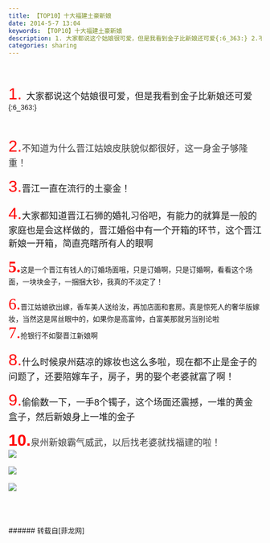 ```yaml
---
title: 【TOP10】十大福建土豪新娘
date: 2014-5-7 13:04
keywords: 【TOP10】十大福建土豪新娘
description: 1. 大家都说这个姑娘很可爱，但是我看到金子比新娘还可爱{:6_363:} 2.不知道为什么晋江姑娘皮肤貌似都很好，这一身金子够隆重！3.晋江一直在流行的土豪金！4.大家都知道晋江石狮的婚礼习俗吧，有能力的就算是一般的家庭也是会这样做的，晋江婚俗中有一个开箱的环节，这个晋江新娘一开箱，简直亮瞎所有人的眼啊 5.这是一个晋江有钱人的订婚场面哦，只是订婚啊，只是订婚啊，看看这个场面，一块块金子，一捆捆大钞，我真的不淡定了！6.晋江姑娘欲出嫁，香车美人送给汝，再加店面和套房。真是惊死人的奢华版嫁妆，当然这是屌丝眼中的，如果你是高富帅，白富美那就另当别论啦     7.抢银行不如娶晋江新娘啊8.什么时候泉州菇凉的嫁妆也这么多啦，现在都不止是金子的问题了，还要陪嫁车子，房子，男的娶个老婆就富了啊！9.偷偷数一下，一手8个镯子，这个场面还震撼，一堆的黄金盒子，然后新娘身上一堆的金子10.泉州新娘霸气威武，以后找老婆就找福建的啦！
categories: sharing
---
```

<td class="t_f" id="postmessage_112082">

<br/>
<br/>
<p style="line-height:22px;text-indent:nullem;text-align:left"><font face="Arial"><font size="6"><font color="#ff0000">1. </font></font><font size="4">大家都说这个姑娘很可爱，但是我看到金子比新娘还可爱</font>{:6_363:} </font></p><div align="left"><font style="color:rgb(62, 62, 62)"><font face="宋体"><font style="font-size:15px"><img alt="" border="0" class="zoom" data-cf-modified-971c9848ae360af526a3a62a-="" file="http://mmbiz.qpic.cn/mmbiz/Auic24quaNUDgxqCBDUMjpss7Y4HSnO4icRxNTmmiatrxxIInBmA9fA0LsnzvhGqEbqHFvWM8botpKP1ichjOj1Wcg/0" id="aimg_KXkxx" lazyloadthumb="1" onclick="" onmouseover="" src="http://mmbiz.qpic.cn/mmbiz/Auic24quaNUDgxqCBDUMjpss7Y4HSnO4icRxNTmmiatrxxIInBmA9fA0LsnzvhGqEbqHFvWM8botpKP1ichjOj1Wcg/0"/></font></font></font></div><div align="left"><font style="color:rgb(62, 62, 62)"><font face="宋体"><font style="font-size:15px"><img alt="" border="0" class="zoom" data-cf-modified-971c9848ae360af526a3a62a-="" file="http://mmbiz.qpic.cn/mmbiz/Auic24quaNUDgxqCBDUMjpss7Y4HSnO4ic79mgkbu2Kx66nFkoIBiaYicLEw5W4vNyib6LeJZRRhvzic0XrauJxWhibLw/0" id="aimg_U9vXa" lazyloadthumb="1" onclick="" onmouseover="" src="http://mmbiz.qpic.cn/mmbiz/Auic24quaNUDgxqCBDUMjpss7Y4HSnO4ic79mgkbu2Kx66nFkoIBiaYicLEw5W4vNyib6LeJZRRhvzic0XrauJxWhibLw/0"/></font></font></font></div><div align="left"><font style="color:rgb(62, 62, 62)"><font face="宋体"><font style="font-size:15px"><img alt="" border="0" class="zoom" data-cf-modified-971c9848ae360af526a3a62a-="" file="http://mmbiz.qpic.cn/mmbiz/Auic24quaNUDgxqCBDUMjpss7Y4HSnO4icqkh23a1VIibPfKzZiaBJlYB4cvPvzMCibe6Rc6hw9Cvo4oHPwgtRljNpQ/0" id="aimg_A866Z" lazyloadthumb="1" onclick="" onmouseover="" src="http://mmbiz.qpic.cn/mmbiz/Auic24quaNUDgxqCBDUMjpss7Y4HSnO4icqkh23a1VIibPfKzZiaBJlYB4cvPvzMCibe6Rc6hw9Cvo4oHPwgtRljNpQ/0"/></font></font></font></div><div align="left"><font style="color:rgb(62, 62, 62)"><font face="宋体"><font style="font-size:15px"><img alt="" border="0" class="zoom" data-cf-modified-971c9848ae360af526a3a62a-="" file="http://mmbiz.qpic.cn/mmbiz/Auic24quaNUDgxqCBDUMjpss7Y4HSnO4icScHyVA2JXsHAfZwicuH1YJMlK6rqYZ9tNib7icWvsCTxFgUAe68xEHdbg/0" id="aimg_jA3KY" lazyloadthumb="1" onclick="" onmouseover="" src="http://mmbiz.qpic.cn/mmbiz/Auic24quaNUDgxqCBDUMjpss7Y4HSnO4icScHyVA2JXsHAfZwicuH1YJMlK6rqYZ9tNib7icWvsCTxFgUAe68xEHdbg/0"/></font></font></font></div><div align="left"><font style="color:rgb(62, 62, 62)"><font face="宋体"><font style="font-size:15px"><img alt="" border="0" class="zoom" data-cf-modified-971c9848ae360af526a3a62a-="" file="http://mmbiz.qpic.cn/mmbiz/Auic24quaNUDgxqCBDUMjpss7Y4HSnO4icCJhdCv8F4aCRVRmgjch8gAGrlciaS0BxEkvxAibMnSib78QwiaIgzbsC5w/0" id="aimg_qVsWO" lazyloadthumb="1" onclick="" onmouseover="" src="http://mmbiz.qpic.cn/mmbiz/Auic24quaNUDgxqCBDUMjpss7Y4HSnO4icCJhdCv8F4aCRVRmgjch8gAGrlciaS0BxEkvxAibMnSib78QwiaIgzbsC5w/0"/></font></font></font></div><div align="left"><font style="color:rgb(62, 62, 62)"><font face="宋体"><font style="font-size:15px"><br/>
</font></font></font></div><div align="left"><font style="color:rgb(62, 62, 62)"><font face="宋体"><font style="font-size:15px"><br/>
</font></font></font></div><div align="left"><font face="Arial"><font size="6"><font color="#ff0000">2.</font></font></font><font color="#3e3e3e"><font face="Arial"><font style="font-size:18px">不知道为什么晋江姑娘皮肤貌似都很好，这一身金子够隆重！</font></font></font></div><div align="left"><font style="color:rgb(62, 62, 62)"><font face="宋体"><font style="font-size:15px"><img alt="" border="0" class="zoom" data-cf-modified-971c9848ae360af526a3a62a-="" file="http://mmbiz.qpic.cn/mmbiz/Auic24quaNUDgxqCBDUMjpss7Y4HSnO4icQG9aLqSqCVZH1JZVJhQBOcYpc6f6Yh3E8604Jm87Q7yLgLtHMibn2Cg/0" id="aimg_SjAna" lazyloadthumb="1" onclick="" onmouseover="" src="http://mmbiz.qpic.cn/mmbiz/Auic24quaNUDgxqCBDUMjpss7Y4HSnO4icQG9aLqSqCVZH1JZVJhQBOcYpc6f6Yh3E8604Jm87Q7yLgLtHMibn2Cg/0"/></font></font></font></div><div align="left"><font style="color:rgb(62, 62, 62)"><font face="宋体"><font style="font-size:15px"><img alt="" border="0" class="zoom" data-cf-modified-971c9848ae360af526a3a62a-="" file="http://mmbiz.qpic.cn/mmbiz/Auic24quaNUDgxqCBDUMjpss7Y4HSnO4icNVFrA6TyM0XTqhFg1ntoRUllybGiaPktjmibCkHiciah3J3VRSiaia2GZTOg/0" id="aimg_r3aXt" lazyloadthumb="1" onclick="" onmouseover="" src="http://mmbiz.qpic.cn/mmbiz/Auic24quaNUDgxqCBDUMjpss7Y4HSnO4icNVFrA6TyM0XTqhFg1ntoRUllybGiaPktjmibCkHiciah3J3VRSiaia2GZTOg/0"/></font></font></font></div><div align="left"><font style="color:rgb(62, 62, 62)"><font face="宋体"><font style="font-size:15px"><img alt="" border="0" class="zoom" data-cf-modified-971c9848ae360af526a3a62a-="" file="http://mmbiz.qpic.cn/mmbiz/Auic24quaNUDgxqCBDUMjpss7Y4HSnO4ic6RL4d9cToSniaibLc7NoBzaAJ9EUtGNBlW82uyialYCOicy1WXXWjFicoOA/0" id="aimg_u97Gk" lazyloadthumb="1" onclick="" onmouseover="" src="http://mmbiz.qpic.cn/mmbiz/Auic24quaNUDgxqCBDUMjpss7Y4HSnO4ic6RL4d9cToSniaibLc7NoBzaAJ9EUtGNBlW82uyialYCOicy1WXXWjFicoOA/0"/></font></font></font></div><div align="left"><font style="color:rgb(62, 62, 62)"><font face="宋体"><font style="font-size:15px"><img alt="" border="0" class="zoom" data-cf-modified-971c9848ae360af526a3a62a-="" file="http://mmbiz.qpic.cn/mmbiz/Auic24quaNUDgxqCBDUMjpss7Y4HSnO4ictPBJPjjh0RibQZTuhXict16JFn0tDos96NUnT4sdHMWfvGxcB7aXRcQg/0" id="aimg_Nn15q" lazyloadthumb="1" onclick="" onmouseover="" src="http://mmbiz.qpic.cn/mmbiz/Auic24quaNUDgxqCBDUMjpss7Y4HSnO4ictPBJPjjh0RibQZTuhXict16JFn0tDos96NUnT4sdHMWfvGxcB7aXRcQg/0"/></font></font></font></div><div align="left"><font style="color:rgb(62, 62, 62)"><font face="宋体"><font style="font-size:15px"><img alt="" border="0" class="zoom" data-cf-modified-971c9848ae360af526a3a62a-="" file="http://mmbiz.qpic.cn/mmbiz/Auic24quaNUDgxqCBDUMjpss7Y4HSnO4ic6VJicCkq4l5e37Mg0ZlEicyA2NjWUObRSLTtYdnbHUFiazYGC5NbWBE9A/0" id="aimg_s0Y22" lazyloadthumb="1" onclick="" onmouseover="" src="http://mmbiz.qpic.cn/mmbiz/Auic24quaNUDgxqCBDUMjpss7Y4HSnO4ic6VJicCkq4l5e37Mg0ZlEicyA2NjWUObRSLTtYdnbHUFiazYGC5NbWBE9A/0"/></font></font></font></div><div align="left"><font style="color:rgb(62, 62, 62)"><font face="宋体"><font style="font-size:15px"><img alt="" border="0" class="zoom" data-cf-modified-971c9848ae360af526a3a62a-="" file="http://mmbiz.qpic.cn/mmbiz/Auic24quaNUDgxqCBDUMjpss7Y4HSnO4ic2wBrkhyOda4T5Bq8icDxfVBTg3WqKVOS96h61jzpxwYNrASicLF3zfiaA/0" id="aimg_FOpWV" lazyloadthumb="1" onclick="" onmouseover="" src="http://mmbiz.qpic.cn/mmbiz/Auic24quaNUDgxqCBDUMjpss7Y4HSnO4ic2wBrkhyOda4T5Bq8icDxfVBTg3WqKVOS96h61jzpxwYNrASicLF3zfiaA/0"/></font></font></font></div><div align="left"><font style="color:rgb(62, 62, 62)"><font face="宋体"><font style="font-size:15px"><img alt="" border="0" class="zoom" data-cf-modified-971c9848ae360af526a3a62a-="" file="http://mmbiz.qpic.cn/mmbiz/Auic24quaNUDgxqCBDUMjpss7Y4HSnO4iciaqtSQmmRyu1sibVNEAy5zAybv7nciaP7MZEXbIm3eeib4tOKkpGib9KsOA/0" id="aimg_K3y8j" lazyloadthumb="1" onclick="" onmouseover="" src="http://mmbiz.qpic.cn/mmbiz/Auic24quaNUDgxqCBDUMjpss7Y4HSnO4iciaqtSQmmRyu1sibVNEAy5zAybv7nciaP7MZEXbIm3eeib4tOKkpGib9KsOA/0"/></font></font></font></div><div align="left"><font style="color:rgb(62, 62, 62)"><font face="宋体"><font style="font-size:15px"><img alt="" border="0" class="zoom" data-cf-modified-971c9848ae360af526a3a62a-="" file="http://mmbiz.qpic.cn/mmbiz/Auic24quaNUDgxqCBDUMjpss7Y4HSnO4icPTlstX2EfPIHYmnUNH0pkm5BJzoULs23VrUw9CAsTibVrnl4rFVnmZg/0" id="aimg_mv2gO" lazyloadthumb="1" onclick="" onmouseover="" src="http://mmbiz.qpic.cn/mmbiz/Auic24quaNUDgxqCBDUMjpss7Y4HSnO4icPTlstX2EfPIHYmnUNH0pkm5BJzoULs23VrUw9CAsTibVrnl4rFVnmZg/0"/></font></font></font></div><div align="left"><font style="color:rgb(62, 62, 62)"><font face="宋体"><font style="font-size:15px"><img alt="" border="0" class="zoom" data-cf-modified-971c9848ae360af526a3a62a-="" file="http://mmbiz.qpic.cn/mmbiz/Auic24quaNUDgxqCBDUMjpss7Y4HSnO4icDfRM1DBKheicRyhyuGic6ovBxemy2ick3SgvkpZdq9QRhxS5ZDLy0083Q/0" id="aimg_UTsQf" lazyloadthumb="1" onclick="" onmouseover="" src="http://mmbiz.qpic.cn/mmbiz/Auic24quaNUDgxqCBDUMjpss7Y4HSnO4icDfRM1DBKheicRyhyuGic6ovBxemy2ick3SgvkpZdq9QRhxS5ZDLy0083Q/0"/></font></font></font></div><div align="left"><font style="color:rgb(62, 62, 62)"><font face="宋体"><font style="font-size:15px"><img alt="" border="0" class="zoom" data-cf-modified-971c9848ae360af526a3a62a-="" file="http://mmbiz.qpic.cn/mmbiz/Auic24quaNUDgxqCBDUMjpss7Y4HSnO4icEHGmjWwBFJtMqmmSf3UDhTaiaaHJQzwBo62vnP0KoxYB4IWwaohySqw/0" id="aimg_WrYx3" lazyloadthumb="1" onclick="" onmouseover="" src="http://mmbiz.qpic.cn/mmbiz/Auic24quaNUDgxqCBDUMjpss7Y4HSnO4icEHGmjWwBFJtMqmmSf3UDhTaiaaHJQzwBo62vnP0KoxYB4IWwaohySqw/0"/></font></font></font></div><div align="left"><font style="color:rgb(62, 62, 62)"><font face="宋体"><font style="font-size:15px"><img alt="" border="0" class="zoom" data-cf-modified-971c9848ae360af526a3a62a-="" file="http://mmbiz.qpic.cn/mmbiz/Auic24quaNUDgxqCBDUMjpss7Y4HSnO4icGkXpr8ddhaSaaHtatS8106xibDS0mKyUooJicib5hxbRkpSe2iciaUWaRbg/0" id="aimg_LWG3Y" lazyloadthumb="1" onclick="" onmouseover="" src="http://mmbiz.qpic.cn/mmbiz/Auic24quaNUDgxqCBDUMjpss7Y4HSnO4icGkXpr8ddhaSaaHtatS8106xibDS0mKyUooJicib5hxbRkpSe2iciaUWaRbg/0"/></font></font></font></div><br/>
<div align="left"><font face="Arial"><font size="6"><font color="#ff0000">3.</font></font><font size="4">晋江一直在流行的土豪金！</font></font></div><div align="left"><font style="color:rgb(62, 62, 62)"><font face="宋体"><font style="font-size:15px"><img alt="" border="0" class="zoom" data-cf-modified-971c9848ae360af526a3a62a-="" file="http://mmbiz.qpic.cn/mmbiz/Auic24quaNUDgxqCBDUMjpss7Y4HSnO4iclTHnYpGfA7EBuoKno9GDzWB35OGdhtN3bMiaJIoGY1SzbozlKEBGfag/0" id="aimg_I015Z" lazyloadthumb="1" onclick="" onmouseover="" src="http://mmbiz.qpic.cn/mmbiz/Auic24quaNUDgxqCBDUMjpss7Y4HSnO4iclTHnYpGfA7EBuoKno9GDzWB35OGdhtN3bMiaJIoGY1SzbozlKEBGfag/0"/></font></font></font></div><div align="left"><font style="color:rgb(62, 62, 62)"><font face="宋体"><font style="font-size:15px"><img alt="" border="0" class="zoom" data-cf-modified-971c9848ae360af526a3a62a-="" file="http://mmbiz.qpic.cn/mmbiz/Auic24quaNUDgxqCBDUMjpss7Y4HSnO4ic96ibnRUzLmZo2Iq90J0p7A3Tg6ibJlTxiaoOqiakl2tdMVE7Z5QHNda3Nw/0" id="aimg_U8jSs" lazyloadthumb="1" onclick="" onmouseover="" src="http://mmbiz.qpic.cn/mmbiz/Auic24quaNUDgxqCBDUMjpss7Y4HSnO4ic96ibnRUzLmZo2Iq90J0p7A3Tg6ibJlTxiaoOqiakl2tdMVE7Z5QHNda3Nw/0"/></font></font></font></div><br/>
<div align="left"><font face="Arial"><font size="6"><font color="#ff0000">4.</font></font><font size="4">大家都知道晋江石狮的婚礼习俗吧，有能力的就算是一般的家庭也是会这样做的，晋江婚俗中有一个开箱的环节，这个晋江新娘一开箱，简直亮瞎所有人的眼啊</font></font></div><div align="left"><font style="color:rgb(62, 62, 62)"><font face="宋体"><font style="font-size:15px"><img alt="" border="0" class="zoom" data-cf-modified-971c9848ae360af526a3a62a-="" file="http://mmbiz.qpic.cn/mmbiz/Auic24quaNUDgxqCBDUMjpss7Y4HSnO4icHSkdCBFPGkibY6AVm4sZ3WFpvGkdW3BAluHNt69Ox4CVzMLas2TMnJw/0" id="aimg_I4NXr" lazyloadthumb="1" onclick="" onmouseover="" src="http://mmbiz.qpic.cn/mmbiz/Auic24quaNUDgxqCBDUMjpss7Y4HSnO4icHSkdCBFPGkibY6AVm4sZ3WFpvGkdW3BAluHNt69Ox4CVzMLas2TMnJw/0"/></font></font></font></div><div align="left"><font style="color:rgb(62, 62, 62)"><font face="宋体"><font style="font-size:15px"><img alt="" border="0" class="zoom" data-cf-modified-971c9848ae360af526a3a62a-="" file="http://mmbiz.qpic.cn/mmbiz/Auic24quaNUDgxqCBDUMjpss7Y4HSnO4icoZ338Ks20iaguxnNMPX7WcqxD7ZQe6UvBichYw8AHibYJ7ibkDWw8y8wkw/0" id="aimg_eh6L5" lazyloadthumb="1" onclick="" onmouseover="" src="http://mmbiz.qpic.cn/mmbiz/Auic24quaNUDgxqCBDUMjpss7Y4HSnO4icoZ338Ks20iaguxnNMPX7WcqxD7ZQe6UvBichYw8AHibYJ7ibkDWw8y8wkw/0"/></font></font></font></div><div align="left"><font style="color:rgb(62, 62, 62)"><font face="宋体"><font style="font-size:15px"> </font></font></font></div><div align="left"><font style="color:rgb(62, 62, 62)"><font face="宋体"><font style="font-size:15px"><img alt="" border="0" class="zoom" data-cf-modified-971c9848ae360af526a3a62a-="" file="http://mmbiz.qpic.cn/mmbiz/Auic24quaNUDgxqCBDUMjpss7Y4HSnO4icuyCAiaVJgYgBr5yI6ibZ0OU5LmrzRx2880YiaXa22fVuiaKBiagQwbZz52A/0" id="aimg_btrVg" lazyloadthumb="1" onclick="" onmouseover="" src="http://mmbiz.qpic.cn/mmbiz/Auic24quaNUDgxqCBDUMjpss7Y4HSnO4icuyCAiaVJgYgBr5yI6ibZ0OU5LmrzRx2880YiaXa22fVuiaKBiagQwbZz52A/0"/></font></font></font></div><div align="left"><font style="color:rgb(62, 62, 62)"><font face="宋体"><font style="font-size:15px"><img alt="" border="0" class="zoom" data-cf-modified-971c9848ae360af526a3a62a-="" file="http://mmbiz.qpic.cn/mmbiz/Auic24quaNUDgxqCBDUMjpss7Y4HSnO4ic2icCqALyCCRKtfyg1db9ZJ9weicVaXjgmsVXr6qQGbJuNGfIaczzkQBg/0" id="aimg_kZcrN" lazyloadthumb="1" onclick="" onmouseover="" src="http://mmbiz.qpic.cn/mmbiz/Auic24quaNUDgxqCBDUMjpss7Y4HSnO4ic2icCqALyCCRKtfyg1db9ZJ9weicVaXjgmsVXr6qQGbJuNGfIaczzkQBg/0"/></font></font></font></div><div align="left"><font style="color:rgb(62, 62, 62)"><font face="宋体"><font style="font-size:15px"><img alt="" border="0" class="zoom" data-cf-modified-971c9848ae360af526a3a62a-="" file="http://mmbiz.qpic.cn/mmbiz/Auic24quaNUDgxqCBDUMjpss7Y4HSnO4icEFs5HpzZ4NQVSbO5E4nQ8EK8YxcztvqA1AtW5yYicLHnM3o4TISwHMw/0" id="aimg_NDfhr" lazyloadthumb="1" onclick="" onmouseover="" src="http://mmbiz.qpic.cn/mmbiz/Auic24quaNUDgxqCBDUMjpss7Y4HSnO4icEFs5HpzZ4NQVSbO5E4nQ8EK8YxcztvqA1AtW5yYicLHnM3o4TISwHMw/0"/></font></font></font></div><br/>
<div align="left"><font face="宋体"><font size="6"><font color="#ff0000"><strong>5.</strong></font></font>这是一个晋江有钱人的订婚场面哦，只是订婚啊，只是订婚啊，看看这个场面，一块块金子，一捆捆大钞，我真的不淡定了！</font></div><div align="left"><font style="color:rgb(62, 62, 62)"><font face="宋体"><font style="font-size:15px"><img alt="" border="0" class="zoom" data-cf-modified-971c9848ae360af526a3a62a-="" file="http://mmbiz.qpic.cn/mmbiz/Auic24quaNUDgxqCBDUMjpss7Y4HSnO4ic10TKegL1zFPUZF7iaxY8x1PbTpdAnIRPhhQZKdNoLs6jqY2E0tEiagKw/0" id="aimg_QIXID" lazyloadthumb="1" onclick="" onmouseover="" src="http://mmbiz.qpic.cn/mmbiz/Auic24quaNUDgxqCBDUMjpss7Y4HSnO4ic10TKegL1zFPUZF7iaxY8x1PbTpdAnIRPhhQZKdNoLs6jqY2E0tEiagKw/0"/></font></font></font></div><div align="left"><font style="color:rgb(62, 62, 62)"><font face="宋体"><font style="font-size:15px"><br/>
</font></font></font></div><div align="left"><font face="宋体"><font size="6"><font color="#ff0000">6.</font></font>晋江姑娘欲出嫁，香车美人送给汝，再加店面和套房。真是惊死人的奢华版嫁妆，当然这是屌丝眼中的，如果你是高富帅，白富美那就另当别论啦</font></div><div align="left"><font style="color:rgb(62, 62, 62)"><font face="宋体"><font style="font-size:15px"><img alt="" border="0" class="zoom" data-cf-modified-971c9848ae360af526a3a62a-="" file="http://mmbiz.qpic.cn/mmbiz/Auic24quaNUDgxqCBDUMjpss7Y4HSnO4icK6LTiaQeT9zPFGKZTdKmI4MdyYQucbX5WWvRLBWbda2UC6OTHricQIRQ/0" id="aimg_PlpZ3" lazyloadthumb="1" onclick="" onmouseover="" src="http://mmbiz.qpic.cn/mmbiz/Auic24quaNUDgxqCBDUMjpss7Y4HSnO4icK6LTiaQeT9zPFGKZTdKmI4MdyYQucbX5WWvRLBWbda2UC6OTHricQIRQ/0"/></font></font></font></div><div align="left"><font style="color:rgb(62, 62, 62)"><font face="宋体"><font style="font-size:15px"><img alt="" border="0" class="zoom" data-cf-modified-971c9848ae360af526a3a62a-="" file="http://mmbiz.qpic.cn/mmbiz/Auic24quaNUDgxqCBDUMjpss7Y4HSnO4icdgyrHp20VPKib14uhpibAibCYO3UOq6pG1ibmF6U3o58D4jVpvuJurcKQA/0" id="aimg_qeju0" lazyloadthumb="1" onclick="" onmouseover="" src="http://mmbiz.qpic.cn/mmbiz/Auic24quaNUDgxqCBDUMjpss7Y4HSnO4icdgyrHp20VPKib14uhpibAibCYO3UOq6pG1ibmF6U3o58D4jVpvuJurcKQA/0"/></font></font></font></div><div align="left"><font style="color:rgb(62, 62, 62)"><font face="宋体"><font style="font-size:15px"><img alt="" border="0" class="zoom" data-cf-modified-971c9848ae360af526a3a62a-="" file="http://mmbiz.qpic.cn/mmbiz/Auic24quaNUDgxqCBDUMjpss7Y4HSnO4icEBeKMXDXDCLa5yquF6y8aLK54dseTeEbI4urKDA0to0K2n0qmpgAlw/0" id="aimg_Rfr34" lazyloadthumb="1" onclick="" onmouseover="" src="http://mmbiz.qpic.cn/mmbiz/Auic24quaNUDgxqCBDUMjpss7Y4HSnO4icEBeKMXDXDCLa5yquF6y8aLK54dseTeEbI4urKDA0to0K2n0qmpgAlw/0"/></font></font></font></div><div align="left"><font style="color:rgb(62, 62, 62)"><font face="宋体"><font style="font-size:15px"><img alt="" border="0" class="zoom" data-cf-modified-971c9848ae360af526a3a62a-="" file="http://mmbiz.qpic.cn/mmbiz/Auic24quaNUDgxqCBDUMjpss7Y4HSnO4ic6iaulciakniaagUI4F6SyrGcg6ia8OicfUSia0JDgWXcYV7Gdw2jSC1JOBaA/0" id="aimg_HST18" lazyloadthumb="1" onclick="" onmouseover="" src="http://mmbiz.qpic.cn/mmbiz/Auic24quaNUDgxqCBDUMjpss7Y4HSnO4ic6iaulciakniaagUI4F6SyrGcg6ia8OicfUSia0JDgWXcYV7Gdw2jSC1JOBaA/0"/></font></font></font></div><div align="left"><font style="color:rgb(62, 62, 62)"><font face="宋体"><font style="font-size:15px"><img alt="" border="0" class="zoom" data-cf-modified-971c9848ae360af526a3a62a-="" file="http://mmbiz.qpic.cn/mmbiz/Auic24quaNUDgxqCBDUMjpss7Y4HSnO4icJY0ucOpR6hXUr524zXVrlGZ4xD95MGyU1nFsicUZicJK7AFgT631Z3yw/0" id="aimg_W3EwG" lazyloadthumb="1" onclick="" onmouseover="" src="http://mmbiz.qpic.cn/mmbiz/Auic24quaNUDgxqCBDUMjpss7Y4HSnO4icJY0ucOpR6hXUr524zXVrlGZ4xD95MGyU1nFsicUZicJK7AFgT631Z3yw/0"/></font></font></font></div><div align="left"><font style="color:rgb(62, 62, 62)"><font face="宋体"><font style="font-size:15px"><img alt="" border="0" class="zoom" data-cf-modified-971c9848ae360af526a3a62a-="" file="http://mmbiz.qpic.cn/mmbiz/Auic24quaNUDgxqCBDUMjpss7Y4HSnO4iciaKNze4agbkv0HkbIWm6tl1T1aJY8zulg5YBvdVnXXE322W1PlaQ3hw/0" id="aimg_fCob8" lazyloadthumb="1" onclick="" onmouseover="" src="http://mmbiz.qpic.cn/mmbiz/Auic24quaNUDgxqCBDUMjpss7Y4HSnO4iciaKNze4agbkv0HkbIWm6tl1T1aJY8zulg5YBvdVnXXE322W1PlaQ3hw/0"/></font></font></font></div><div align="left"><font style="color:rgb(62, 62, 62)"><font face="宋体"><font style="font-size:15px"><img alt="" border="0" class="zoom" data-cf-modified-971c9848ae360af526a3a62a-="" file="http://mmbiz.qpic.cn/mmbiz/Auic24quaNUDgxqCBDUMjpss7Y4HSnO4icAJS8Nibe9CY9X2F3pxoSLw7IF8kUYD1RPlpicF5uzV4wBWIwAN2RpkrA/0" id="aimg_gM2EM" lazyloadthumb="1" onclick="" onmouseover="" src="http://mmbiz.qpic.cn/mmbiz/Auic24quaNUDgxqCBDUMjpss7Y4HSnO4icAJS8Nibe9CY9X2F3pxoSLw7IF8kUYD1RPlpicF5uzV4wBWIwAN2RpkrA/0"/></font></font></font></div><div align="left"><font style="color:rgb(62, 62, 62)"><font face="宋体"><font style="font-size:15px"><img alt="" border="0" class="zoom" data-cf-modified-971c9848ae360af526a3a62a-="" file="http://mmbiz.qpic.cn/mmbiz/Auic24quaNUDgxqCBDUMjpss7Y4HSnO4icfAMlwY1so7qoKaQEgTcibiarLRT8jKyw3Fzmo4PZ8E6E1tcn9fAjXzsg/0" id="aimg_b0JmN" lazyloadthumb="1" onclick="" onmouseover="" src="http://mmbiz.qpic.cn/mmbiz/Auic24quaNUDgxqCBDUMjpss7Y4HSnO4icfAMlwY1so7qoKaQEgTcibiarLRT8jKyw3Fzmo4PZ8E6E1tcn9fAjXzsg/0"/></font></font></font></div><div align="left"><font style="color:rgb(62, 62, 62)"><font face="宋体"><font style="font-size:15px"><img alt="" border="0" class="zoom" data-cf-modified-971c9848ae360af526a3a62a-="" file="http://mmbiz.qpic.cn/mmbiz/Auic24quaNUDgxqCBDUMjpss7Y4HSnO4icLXFacsGicwtmacDYrSjgYLwia1QTib000WkZRjMicp1TtnGfyAIzHzofcw/0" id="aimg_yvmlg" lazyloadthumb="1" onclick="" onmouseover="" src="http://mmbiz.qpic.cn/mmbiz/Auic24quaNUDgxqCBDUMjpss7Y4HSnO4icLXFacsGicwtmacDYrSjgYLwia1QTib000WkZRjMicp1TtnGfyAIzHzofcw/0"/></font></font></font></div><div align="left"><font style="color:rgb(62, 62, 62)"><font face="宋体"><font style="font-size:15px"><img alt="" border="0" class="zoom" data-cf-modified-971c9848ae360af526a3a62a-="" file="http://mmbiz.qpic.cn/mmbiz/Auic24quaNUDgxqCBDUMjpss7Y4HSnO4icDAfDAjcZox10uIichsfJqZtll26LaIeLrfwnjiaXQhocHPPrZyjyviaTQ/0" id="aimg_Y2vcW" lazyloadthumb="1" onclick="" onmouseover="" src="http://mmbiz.qpic.cn/mmbiz/Auic24quaNUDgxqCBDUMjpss7Y4HSnO4icDAfDAjcZox10uIichsfJqZtll26LaIeLrfwnjiaXQhocHPPrZyjyviaTQ/0"/></font></font></font></div><div align="left"><font style="color:rgb(62, 62, 62)"><font face="宋体"><font style="font-size:15px"> </font></font></font></div><div align="left"><font style="color:rgb(62, 62, 62)"><font face="宋体"><font style="font-size:15px"><img alt="" border="0" class="zoom" data-cf-modified-971c9848ae360af526a3a62a-="" file="http://mmbiz.qpic.cn/mmbiz/Auic24quaNUDgxqCBDUMjpss7Y4HSnO4icHzq2py1WKGTibqtm1bnyf6buN8B8eknD1eLCjyRtY1ibfMeWXZeNBLmA/0" id="aimg_YwNSQ" lazyloadthumb="1" onclick="" onmouseover="" src="http://mmbiz.qpic.cn/mmbiz/Auic24quaNUDgxqCBDUMjpss7Y4HSnO4icHzq2py1WKGTibqtm1bnyf6buN8B8eknD1eLCjyRtY1ibfMeWXZeNBLmA/0"/></font></font></font></div><div align="left"><font style="color:rgb(62, 62, 62)"><font face="宋体"><font style="font-size:15px"> </font></font></font></div><div align="left"><font style="color:rgb(62, 62, 62)"><font face="宋体"><font style="font-size:15px"> </font></font></font></div><div align="left"><font style="color:rgb(62, 62, 62)"><font face="宋体"><font style="font-size:15px"> </font></font></font></div><div align="left"><font style="color:rgb(62, 62, 62)"><font face="宋体"><font style="font-size:15px"><img alt="" border="0" class="zoom" data-cf-modified-971c9848ae360af526a3a62a-="" file="http://mmbiz.qpic.cn/mmbiz/Auic24quaNUDgxqCBDUMjpss7Y4HSnO4ickBOSTQIic1gv5BHfTPdmqLgGLtKibLsudDFgibiba0NciczXqlDRxB0DeUQ/0" id="aimg_EDcAZ" lazyloadthumb="1" onclick="" onmouseover="" src="http://mmbiz.qpic.cn/mmbiz/Auic24quaNUDgxqCBDUMjpss7Y4HSnO4ickBOSTQIic1gv5BHfTPdmqLgGLtKibLsudDFgibiba0NciczXqlDRxB0DeUQ/0"/></font></font></font></div><div align="left"><font style="color:rgb(62, 62, 62)"><font face="宋体"><font style="font-size:15px"> </font></font></font></div><div align="left"><font face="宋体"><font size="6"><font color="#ff0000">7.</font></font>抢银行不如娶晋江新娘啊</font></div><div align="left"><font style="color:rgb(62, 62, 62)"><font face="宋体"><font style="font-size:15px"><img alt="" border="0" class="zoom" data-cf-modified-971c9848ae360af526a3a62a-="" file="http://mmbiz.qpic.cn/mmbiz/Auic24quaNUDgxqCBDUMjpss7Y4HSnO4ic2TprdJicDFpyibLL1dl9mX2Eo6kJ6gLCoVr5kqnxnGhuu0yrdquaicaQA/0" id="aimg_akC3v" lazyloadthumb="1" onclick="" onmouseover="" src="http://mmbiz.qpic.cn/mmbiz/Auic24quaNUDgxqCBDUMjpss7Y4HSnO4ic2TprdJicDFpyibLL1dl9mX2Eo6kJ6gLCoVr5kqnxnGhuu0yrdquaicaQA/0"/></font></font></font></div><div align="left"><font style="color:rgb(62, 62, 62)"><font face="宋体"><font style="font-size:15px"><img alt="" border="0" class="zoom" data-cf-modified-971c9848ae360af526a3a62a-="" file="http://mmbiz.qpic.cn/mmbiz/Auic24quaNUDgxqCBDUMjpss7Y4HSnO4icTB3yKMph1ndrMticZoxfk8LaibFch0GUfcwM1ibhzf9quicNQIN6flQC0A/0" id="aimg_t3000" lazyloadthumb="1" onclick="" onmouseover="" src="http://mmbiz.qpic.cn/mmbiz/Auic24quaNUDgxqCBDUMjpss7Y4HSnO4icTB3yKMph1ndrMticZoxfk8LaibFch0GUfcwM1ibhzf9quicNQIN6flQC0A/0"/></font></font></font></div><div align="left"><font style="color:rgb(62, 62, 62)"><font face="宋体"><font style="font-size:15px"><img alt="" border="0" class="zoom" data-cf-modified-971c9848ae360af526a3a62a-="" file="http://mmbiz.qpic.cn/mmbiz/Auic24quaNUDgxqCBDUMjpss7Y4HSnO4icwtR8WehXUUQOrPXtIhZLOzwbUZVVeQH7dUIMXFdia0ICjYicTwlbxDNA/0" id="aimg_TBQKF" lazyloadthumb="1" onclick="" onmouseover="" src="http://mmbiz.qpic.cn/mmbiz/Auic24quaNUDgxqCBDUMjpss7Y4HSnO4icwtR8WehXUUQOrPXtIhZLOzwbUZVVeQH7dUIMXFdia0ICjYicTwlbxDNA/0"/></font></font></font></div><div align="left"><font style="color:rgb(62, 62, 62)"><font face="宋体"><font style="font-size:15px"><img alt="" border="0" class="zoom" data-cf-modified-971c9848ae360af526a3a62a-="" file="http://mmbiz.qpic.cn/mmbiz/Auic24quaNUDgxqCBDUMjpss7Y4HSnO4icZBXOslEz2Y90tibEJh9moEj2njLjhcFmroElzBtp3O3KxPmehVAibibPg/0" id="aimg_OcjfT" lazyloadthumb="1" onclick="" onmouseover="" src="http://mmbiz.qpic.cn/mmbiz/Auic24quaNUDgxqCBDUMjpss7Y4HSnO4icZBXOslEz2Y90tibEJh9moEj2njLjhcFmroElzBtp3O3KxPmehVAibibPg/0"/></font></font></font></div><div align="left"><font style="color:rgb(62, 62, 62)"><font face="宋体"><font style="font-size:15px"><br/>
</font></font></font></div><div align="left"><font face="Arial"><font size="6"><font color="#ff0000">8.</font></font><font size="4">什么时候泉州菇凉的嫁妆也这么多啦，现在都不止是金子的问题了，还要陪嫁车子，房子，男的娶个老婆就富了啊！</font></font></div><div align="left"><font style="color:rgb(62, 62, 62)"><font face="宋体"><font style="font-size:15px"><img alt="" border="0" class="zoom" data-cf-modified-971c9848ae360af526a3a62a-="" file="http://mmbiz.qpic.cn/mmbiz/Auic24quaNUDgxqCBDUMjpss7Y4HSnO4icGeG1lTedA4rdnb5Rd0YquJ3d57NwQjo91atLRD1Rk8EQ3yVbrMM4Og/0" id="aimg_TKF6d" lazyloadthumb="1" onclick="" onmouseover="" src="http://mmbiz.qpic.cn/mmbiz/Auic24quaNUDgxqCBDUMjpss7Y4HSnO4icGeG1lTedA4rdnb5Rd0YquJ3d57NwQjo91atLRD1Rk8EQ3yVbrMM4Og/0"/></font></font></font></div><div align="left"><font style="color:rgb(62, 62, 62)"><font face="宋体"><font style="font-size:15px"><img alt="" border="0" class="zoom" data-cf-modified-971c9848ae360af526a3a62a-="" file="http://mmbiz.qpic.cn/mmbiz/Auic24quaNUDgxqCBDUMjpss7Y4HSnO4icuiaFED1MLDicFicYPnUb8rl29no3uFe6VicOxWjMIEibfoO0Ev7WxWkG9nw/0" id="aimg_DSVTb" lazyloadthumb="1" onclick="" onmouseover="" src="http://mmbiz.qpic.cn/mmbiz/Auic24quaNUDgxqCBDUMjpss7Y4HSnO4icuiaFED1MLDicFicYPnUb8rl29no3uFe6VicOxWjMIEibfoO0Ev7WxWkG9nw/0"/></font></font></font></div><div align="left"><font style="color:rgb(62, 62, 62)"><font face="宋体"><font style="font-size:15px"><img alt="" border="0" class="zoom" data-cf-modified-971c9848ae360af526a3a62a-="" file="http://mmbiz.qpic.cn/mmbiz/Auic24quaNUDgxqCBDUMjpss7Y4HSnO4ic9jrvmOWPXRt4E3STs9zqjXXDadJuzJ1wurXiby7W2vsdDzSYpSeRvwg/0" id="aimg_GaJBF" lazyloadthumb="1" onclick="" onmouseover="" src="http://mmbiz.qpic.cn/mmbiz/Auic24quaNUDgxqCBDUMjpss7Y4HSnO4ic9jrvmOWPXRt4E3STs9zqjXXDadJuzJ1wurXiby7W2vsdDzSYpSeRvwg/0"/></font></font></font></div><div align="left"><font style="color:rgb(62, 62, 62)"><font face="宋体"><font style="font-size:15px"><img alt="" border="0" class="zoom" data-cf-modified-971c9848ae360af526a3a62a-="" file="http://mmbiz.qpic.cn/mmbiz/Auic24quaNUDgxqCBDUMjpss7Y4HSnO4ich3QKiatfEFiaewPlZoM4udG5nCXic2VB942cLoFEXRzDDJTaW6rybHAiag/0" id="aimg_PJ7x2" lazyloadthumb="1" onclick="" onmouseover="" src="http://mmbiz.qpic.cn/mmbiz/Auic24quaNUDgxqCBDUMjpss7Y4HSnO4ich3QKiatfEFiaewPlZoM4udG5nCXic2VB942cLoFEXRzDDJTaW6rybHAiag/0"/></font></font></font></div><div align="left"><font style="color:rgb(62, 62, 62)"><font face="宋体"><font style="font-size:15px"><img alt="" border="0" class="zoom" data-cf-modified-971c9848ae360af526a3a62a-="" file="http://mmbiz.qpic.cn/mmbiz/Auic24quaNUDgxqCBDUMjpss7Y4HSnO4icj6QTPFr5XUcKYRt5xk4ClQcpBdHMn1sWt800EN8rREkAk8Cox6jXIA/0" id="aimg_nh3O3" lazyloadthumb="1" onclick="" onmouseover="" src="http://mmbiz.qpic.cn/mmbiz/Auic24quaNUDgxqCBDUMjpss7Y4HSnO4icj6QTPFr5XUcKYRt5xk4ClQcpBdHMn1sWt800EN8rREkAk8Cox6jXIA/0"/></font></font></font></div><div align="left"><font style="color:rgb(62, 62, 62)"><font face="宋体"><font style="font-size:15px"><img alt="" border="0" class="zoom" data-cf-modified-971c9848ae360af526a3a62a-="" file="http://mmbiz.qpic.cn/mmbiz/Auic24quaNUDgxqCBDUMjpss7Y4HSnO4icE1j4Lmtk58SluXRXjIH2OMFuK1XfaHkuUjeyicoZPo74ScbYzgAXKaA/0" id="aimg_wol6l" lazyloadthumb="1" onclick="" onmouseover="" src="http://mmbiz.qpic.cn/mmbiz/Auic24quaNUDgxqCBDUMjpss7Y4HSnO4icE1j4Lmtk58SluXRXjIH2OMFuK1XfaHkuUjeyicoZPo74ScbYzgAXKaA/0"/></font></font></font></div><br/>
<div align="left"><font face="Arial"><font size="6"><font color="#ff0000">9.</font></font><font size="4">偷偷数一下，一手8个镯子，这个场面还震撼，一堆的黄金盒子，然后新娘身上一堆的金子</font></font></div><div align="left"><font style="color:rgb(62, 62, 62)"><font face="宋体"><font style="font-size:15px"><img alt="" border="0" class="zoom" data-cf-modified-971c9848ae360af526a3a62a-="" file="http://mmbiz.qpic.cn/mmbiz/Auic24quaNUDgxqCBDUMjpss7Y4HSnO4icd5GzC58lUSgMPkWex61F9VDcurOmOAMm2nYAxIHcibTnXcgRcHLnEcQ/0" id="aimg_nAA0A" lazyloadthumb="1" onclick="" onmouseover="" src="http://mmbiz.qpic.cn/mmbiz/Auic24quaNUDgxqCBDUMjpss7Y4HSnO4icd5GzC58lUSgMPkWex61F9VDcurOmOAMm2nYAxIHcibTnXcgRcHLnEcQ/0"/></font></font></font></div><div align="left"><font style="color:rgb(62, 62, 62)"><font face="宋体"><font style="font-size:15px"><img alt="" border="0" class="zoom" data-cf-modified-971c9848ae360af526a3a62a-="" file="http://mmbiz.qpic.cn/mmbiz/Auic24quaNUDgxqCBDUMjpss7Y4HSnO4icPIHAwqAiatsu2ic4YEyBYpiaKSIibH00CZCdUrKr0iclXaTT2jvR8vjiaibKQ/0" id="aimg_K50sy" lazyloadthumb="1" onclick="" onmouseover="" src="http://mmbiz.qpic.cn/mmbiz/Auic24quaNUDgxqCBDUMjpss7Y4HSnO4icPIHAwqAiatsu2ic4YEyBYpiaKSIibH00CZCdUrKr0iclXaTT2jvR8vjiaibKQ/0"/></font></font></font></div><div align="left"><font style="color:rgb(62, 62, 62)"><font face="宋体"><font style="font-size:15px"><img alt="" border="0" class="zoom" data-cf-modified-971c9848ae360af526a3a62a-="" file="http://mmbiz.qpic.cn/mmbiz/Auic24quaNUDgxqCBDUMjpss7Y4HSnO4icnicPVLd8CGX1kLAQDUNGI9RiaOKgQPht3rTDeicKedb6P4lWDUgShANKQ/0" id="aimg_T01jF" lazyloadthumb="1" onclick="" onmouseover="" src="http://mmbiz.qpic.cn/mmbiz/Auic24quaNUDgxqCBDUMjpss7Y4HSnO4icnicPVLd8CGX1kLAQDUNGI9RiaOKgQPht3rTDeicKedb6P4lWDUgShANKQ/0"/></font></font></font></div><br/>
<div align="left"><font face="Arial"><strong><font size="6"><font color="#ff0000">10.</font></font></strong></font><font size="4"><font face="Arial"><font color="#3e3e3e">泉州新娘霸气威武，以后找老婆就找福建的啦！</font></font></font></div><div align="left">

<img aid="47265" data-cf-modified-971c9848ae360af526a3a62a-="" file="data/attachment/forum/201405/07/125340kucfc5feue9goe1t.jpg.thumb.jpg" id="aimg_47265" inpost="1" onclick="" onmouseover="" src="http://www.flw.ph/data/attachment/forum/201405/07/125340kucfc5feue9goe1t.jpg" style="cursor:pointer" zoomfile="data/attachment/forum/201405/07/125340kucfc5feue9goe1t.jpg"/>


</div><br/>
<div align="left">

<img aid="47264" data-cf-modified-971c9848ae360af526a3a62a-="" file="data/attachment/forum/201405/07/125252jtvv9kv9vyrnycnr.jpg.thumb.jpg" id="aimg_47264" inpost="1" onclick="" onmouseover="" src="http://www.flw.ph/data/attachment/forum/201405/07/125252jtvv9kv9vyrnycnr.jpg" style="cursor:pointer" zoomfile="data/attachment/forum/201405/07/125252jtvv9kv9vyrnycnr.jpg"/>


</div><br/>
<div align="left">

<img aid="47263" data-cf-modified-971c9848ae360af526a3a62a-="" file="data/attachment/forum/201405/07/125224dmk3uxonpoi36icb.jpg.thumb.jpg" id="aimg_47263" inpost="1" onclick="" onmouseover="" src="http://www.flw.ph/data/attachment/forum/201405/07/125224dmk3uxonpoi36icb.jpg" style="cursor:pointer" zoomfile="data/attachment/forum/201405/07/125224dmk3uxonpoi36icb.jpg"/>


</div><br/>
<br/>
<br/>
<br/>
</td>
###### 转载自[菲龙网]